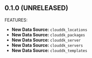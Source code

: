 ## 0.1.0 (UNRELEASED)

FEATURES:

* **New Data Source:** `clouddk_locations`
* **New Data Source:** `clouddk_packages`
* **New Data Source:** `clouddk_server`
* **New Data Source:** `clouddk_servers`
* **New Data Source:** `clouddk_templates`

